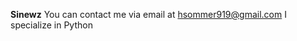 <b>Sinewz</b>
You can contact me via email at hsommer919@gmail.com
I specialize in Python

<!---
Sinewz/Sinewz is a ✨ special ✨ repository because its `README.md` (this file) appears on your GitHub profile.
You can click the Preview link to take a look at your changes.
--->
